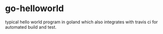 # go-helloworld
typical hello world program in goland which also integrates with travis ci for automated build and test.
